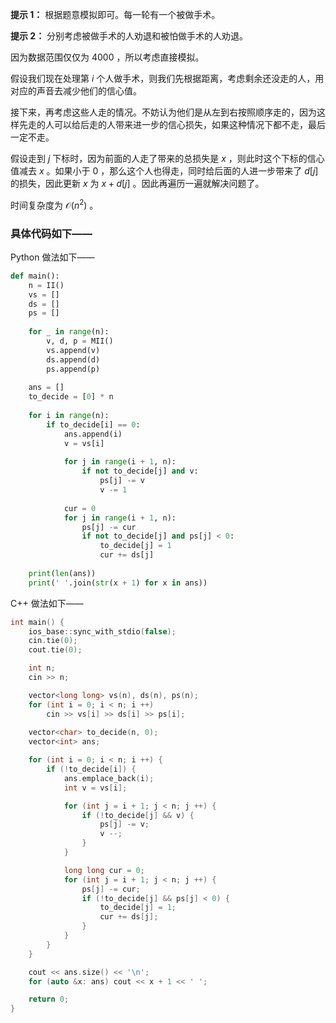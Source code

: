 **提示 1：** 根据题意模拟即可。每一轮有一个被做手术。

**提示 2：** 分别考虑被做手术的人劝退和被怕做手术的人劝退。

因为数据范围仅仅为 $4000$ ，所以考虑直接模拟。

假设我们现在处理第 $i$ 个人做手术，则我们先根据距离，考虑剩余还没走的人，用对应的声音去减少他们的信心值。

接下来，再考虑这些人走的情况。不妨认为他们是从左到右按照顺序走的，因为这样先走的人可以给后走的人带来进一步的信心损失，如果这种情况下都不走，最后一定不走。

假设走到 $j$ 下标时，因为前面的人走了带来的总损失是 $x$ ，则此时这个下标的信心值减去 $x$ 。如果小于 $0$ ，那么这个人也得走，同时给后面的人进一步带来了 $d[j]$ 的损失，因此更新 $x$ 为 $x+d[j]$ 。因此再遍历一遍就解决问题了。

时间复杂度为 $\mathcal{O}(n^2)$ 。

### 具体代码如下——

Python 做法如下——

```Python []
def main():
    n = II()
    vs = []
    ds = []
    ps = []
    
    for _ in range(n):
        v, d, p = MII()
        vs.append(v)
        ds.append(d)
        ps.append(p)
    
    ans = []
    to_decide = [0] * n
    
    for i in range(n):
        if to_decide[i] == 0:
            ans.append(i)
            v = vs[i]
            
            for j in range(i + 1, n):
                if not to_decide[j] and v:
                    ps[j] -= v
                    v -= 1
            
            cur = 0
            for j in range(i + 1, n):
                ps[j] -= cur
                if not to_decide[j] and ps[j] < 0:
                    to_decide[j] = 1
                    cur += ds[j]
    
    print(len(ans))
    print(' '.join(str(x + 1) for x in ans))
```

C++ 做法如下——

```cpp []
int main() {
    ios_base::sync_with_stdio(false);
    cin.tie(0);
    cout.tie(0);

    int n;
    cin >> n;

    vector<long long> vs(n), ds(n), ps(n);
    for (int i = 0; i < n; i ++)
        cin >> vs[i] >> ds[i] >> ps[i];
    
    vector<char> to_decide(n, 0);
    vector<int> ans;

    for (int i = 0; i < n; i ++) {
        if (!to_decide[i]) {
            ans.emplace_back(i);
            int v = vs[i];

            for (int j = i + 1; j < n; j ++) {
                if (!to_decide[j] && v) {
                    ps[j] -= v;
                    v --;
                }
            }

            long long cur = 0;
            for (int j = i + 1; j < n; j ++) {
                ps[j] -= cur;
                if (!to_decide[j] && ps[j] < 0) {
                    to_decide[j] = 1;
                    cur += ds[j];
                }
            }
        }
    }

    cout << ans.size() << '\n';
    for (auto &x: ans) cout << x + 1 << ' ';

    return 0;
}
```